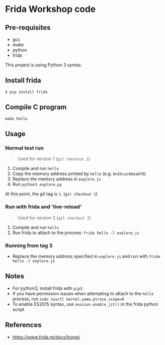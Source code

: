 # Frida Workshop code

## Pre-requisites
- gcc
- make
- python
- frida

This project is using Python 3 syntax.

## Install frida

```
$ pip install frida
```

## Compile C program

```
make hello
```

## Usage

### Normal test run

> Used for version 1 (`git checkout 1`)

1. Compile and run `hello`
2. Copy the memory address printed by `hello` (e.g. `0x55cac66ea6f0`)
3. Replace the memory address in `explore.js`
4. Run `python3 explore.py`

At this point, the git tag is `1`. (`git checkout 1`)

### Run with frida and 'live-reload'

> Used for version 2 (`git checkout 2`)

1. Compile and run `hello`
2. Run frida to attach to the process: `frida hello -l explore.js`

### Running from tag 3

- Replace the memory address specified in `explore.js` and run with `frida hello -l explore.js`

## Notes
- For python3, install frida with `pip3`
- If you have permission issues when attempting to attach to the `hello` process, run `sudo sysctl kernel.yama.ptrace_scope=0`
- To enable ES2015 syntax, use `session.enable_jit()` in the frida python script

## References
- https://www.frida.re/docs/home/

